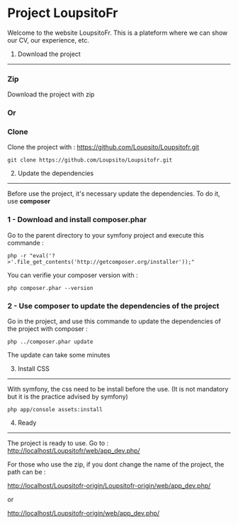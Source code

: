 Project LoupsitoFr
========================

Welcome to the website LoupsitoFr. This is a plateform where we can show our CV, our experience, etc.

1) Download the project
----------------------------------
### Zip
Download the project with zip

### Or

### Clone
Clone the project with : https://github.com/Loupsito/Loupsitofr.git

    git clone https://github.com/Loupsito/Loupsitofr.git
    
2) Update the dependencies
----------------------------------
Before use the project, it's necessary update the dependencies. To do it, use **composer**

### 1 - Download and install composer.phar

Go to the parent directory to your symfony project and execute this commande :

    php -r "eval('?>'.file_get_contents('http://getcomposer.org/installer'));"  
    
You can verifie your composer version with :

    php composer.phar --version
    
### 2 - Use composer to update the dependencies of the project

Go in the project, and use this commande to update the dependencies of the project with composer : 

    php ../composer.phar update

The update can take some minutes
    
3) Install CSS
----------------------------------
With symfony, the css need to be install before the use. (It is not mandatory but it is the practice advised by symfony)

    php app/console assets:install
    
4) Ready    
----------------------------------
The project is ready to use.
Go to : <a href="http://localhost/Loupsitofr/web/app_dev.php/">http://localhost/Loupsitofr/web/app_dev.php/</a>

For those who use the zip, if you dont change the name of the project, the path can be : 

<a href="http://localhost/Loupsitofr-origin/Loupsitofr-origin/web/app_dev.php/">http://localhost/Loupsitofr-origin/Loupsitofr-origin/web/app_dev.php/</a>

or 
        
<a href="http://localhost/Loupsitofr-origin/web/app_dev.php/">http://localhost/Loupsitofr-origin/web/app_dev.php/</a>    
